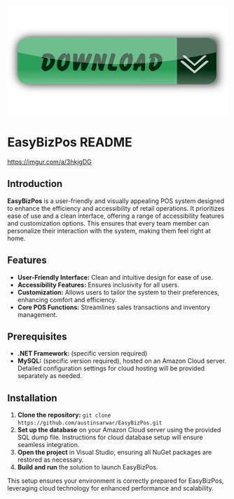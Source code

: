 [![Download](https://github.com/austinsarwar/EasyBizPos/raw/main/images/download_button.png)](https://github.com/austinsarwar/EasyBizPos/releases/tag/v1.0.0)


# EasyBizPos README
https://imgur.com/a/3hkjgDG
## Introduction


**EasyBizPos** is a user-friendly and visually appealing POS system designed to enhance the efficiency and accessibility of retail operations. It prioritizes ease of use and a clean interface, offering a range of accessibility features and customization options. This ensures that every team member can personalize their interaction with the system, making them feel right at home.

## Features

- **User-Friendly Interface:** Clean and intuitive design for ease of use.
- **Accessibility Features:** Ensures inclusivity for all users.
- **Customization:** Allows users to tailor the system to their preferences, enhancing comfort and efficiency.
- **Core POS Functions:** Streamlines sales transactions and inventory management.

## Prerequisites

- **.NET Framework:** (specific version required)
- **MySQL:** (specific version required), hosted on an Amazon Cloud server. Detailed configuration settings for cloud hosting will be provided separately as needed.

## Installation

1. **Clone the repository:** `git clone https://github.com/austinsarwar/EasyBizPos.git`
2. **Set up the database** on your Amazon Cloud server using the provided SQL dump file. Instructions for cloud database setup will ensure seamless integration.
3. **Open the project** in Visual Studio, ensuring all NuGet packages are restored as necessary.
4. **Build and run** the solution to launch EasyBizPos.

This setup ensures your environment is correctly prepared for EasyBizPos, leveraging cloud technology for enhanced performance and scalability.


